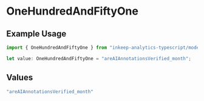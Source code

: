 # OneHundredAndFiftyOne

## Example Usage

```typescript
import { OneHundredAndFiftyOne } from "inkeep-analytics-typescript/models/operations";

let value: OneHundredAndFiftyOne = "areAIAnnotationsVerified_month";
```

## Values

```typescript
"areAIAnnotationsVerified_month"
```